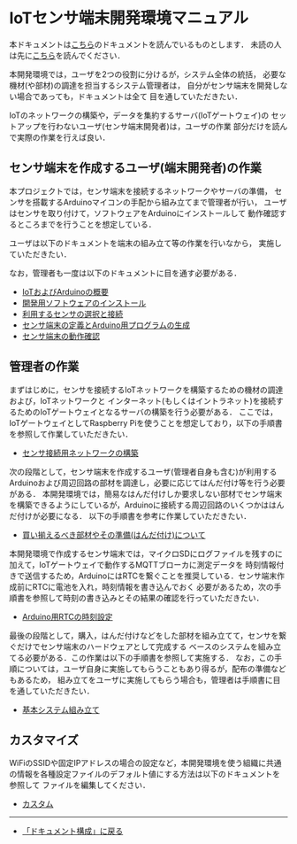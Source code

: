 # IoTセンサ端末開発環境マニュアル

本ドキュメントは[こちら](../../README.md)のドキュメントを読んでいるものとします．
未読の人は先に[こちら](../../README.md)を読んでください．

本開発環境では，ユーザを2つの役割に分けるが，システム全体の統括，
必要な機材(や部材)の調達を担当するシステム管理者は，
自分がセンサ端末を開発しない場合であっても，ドキュメントは全て
目を通していただきたい．

IoTのネットワークの構築や，データを集約するサーバ(IoTゲートウェイ)の
セットアップを行わないユーザ(センサ端末開発者)は，ユーザの作業
部分だけを読んで実際の作業を行えば良い．

## センサ端末を作成するユーザ(端末開発者)の作業
本プロジェクトでは，センサ端末を接続するネットワークやサーバの準備，
センサを搭載するArduinoマイコンの手配から組み立てまで管理者が行い，
ユーザはセンサを取り付けて，ソフトウェアをArduinoにインストールして
動作確認するところまでを行うことを想定している．

ユーザは以下のドキュメントを端末の組み立て等の作業を行いなから，
実施していただきたい．

なお，管理者も一度は以下のドキュメントに目を通す必要がある．

- [IoTおよびArduinoの概要](intro/IoT_Introduction.md)
- [開発用ソフトウェアのインストール](IDE/ArduinoIDEインストール.md)
- [利用するセンサの選択と接続](SensorSelection/SensorSelection.md)
- [センサ端末の定義とArduino用プログラムの生成](CodeGeneration/Abstract.md)
- [センサ端末の動作確認](Check/MQTT_Box.md)

## 管理者の作業
まずはじめに，センサを接続するIoTネットワークを構築するための機材の調達および，IoTネットワークと
インターネット(もしくはイントラネット)を接続するためのIoTゲートウェイとなるサーバの構築を行う必要がある．
ここでは，IoTゲートウェイとしてRaspberry Piを使うことを想定しており，以下の手順書を参照して作業していただきたい．
- [センサ接続用ネットワークの構築](SensorNetwork/SensorNetwork.md)

次の段階として，センサ端末を作成するユーザ(管理者自身も含む)が利用するArduinoおよび周辺回路の部材を調達し，必要に応じてはんだ付け等を行う必要がある．
本開発環境では，簡易なはんだ付けしか要求しない部材でセンサ端末を構築できるようにしているが，Arduinoに接続する周辺回路のいくつかははんだ付けが必要になる．
以下の手順書を参考に作業していただきたい．
- [買い揃えるべき部材やその準備(はんだ付け)について](Parts_Selection/Parts_Selection.md)

本開発環境で作成するセンサ端末では，マイクロSDにログファイルを残すのに加えて，IoTゲートウェイで動作するMQTTブローカに測定データを
時刻情報付きで送信するため，ArduinoにはRTCを繋ぐことを推奨している．センサ端末作成前にRTCに電池を入れ，時刻情報を書き込んでおく
必要があるため，次の手順書を参照して時刻の書き込みとその結果の確認を行っていただきたい．
- [Arduino用RTCの時刻設定](RTC/RTC_Setting.md)

最後の段階として，購入，はんだ付けなどをした部材を組み立てて，センサを繋ぐだけでセンサ端末のハードウェアとして完成する
ベースのシステムを組み立てる必要がある．この作業は以下の手順書を参照して実施する．
なお，この手順については，ユーザ自身に実施してもらうこともあり得るが，配布の準備などもあるため，
組み立てをユーザに実施してもらう場合も，管理者は手順書に目を通していただきたい．
- [基本システム組み立て](Hardware_Setup/Assembly.md)

## カスタマイズ
WiFiのSSIDや固定IPアドレスの場合の設定など，本開発環境を使う組織に共通の情報を各種設定ファイルのデフォルト値にする方法は以下のドキュメントを参照して
ファイルを編集してください．
- [カスタム](Customize/Custom.md)

***
- [「ドキュメント構成」に戻る](../Documents.md)
